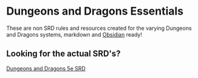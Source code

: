 # Dungeons and Dragons Essentials

These are non SRD rules and resources created for the varying Dungeons and Dragons systems, markdown and [Obsidian](https://obsidian.md) ready!


## Looking for the actual SRD's?

[Dungeons and Dragons 5e SRD](https://github.com/Obsidian-TTRPG-Community/dnd5e-markdown)
